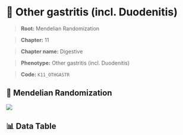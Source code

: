 # 🧪 Other gastritis (incl. Duodenitis)

> **Root:** Mendelian Randomization

> **Chapter:** 11  

> **Chapter name:** Digestive

> **Phenotype:** Other gastritis (incl. Duodenitis)  

> **Code:** `K11_OTHGASTR`

## 🧬 Mendelian Randomization  

<img src="/MR/Figures/Forward/K11_OTHGASTR.png"/>

## 📊 Data Table

<CsvTableMRF src="/MR_Data/Forward/K11_OTHGASTR.csv"/>

